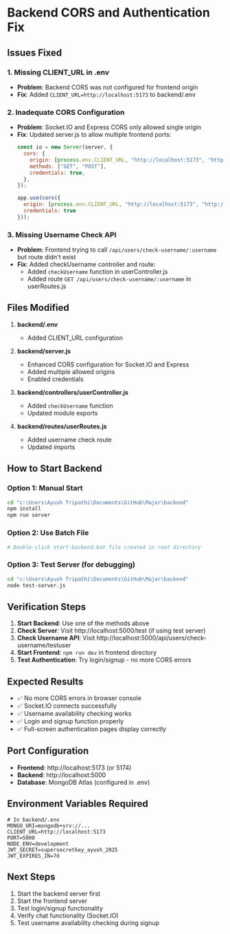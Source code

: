 # Backend CORS and Authentication Fix

## Issues Fixed

### 1. Missing CLIENT_URL in .env
- **Problem**: Backend CORS was not configured for frontend origin
- **Fix**: Added `CLIENT_URL=http://localhost:5173` to backend/.env

### 2. Inadequate CORS Configuration  
- **Problem**: Socket.IO and Express CORS only allowed single origin
- **Fix**: Updated server.js to allow multiple frontend ports:
  ```javascript
  const io = new Server(server, {
    cors: {
      origin: [process.env.CLIENT_URL, "http://localhost:5173", "http://localhost:5174"],
      methods: ["GET", "POST"],
      credentials: true,
    },
  });
  
  app.use(cors({ 
    origin: [process.env.CLIENT_URL, "http://localhost:5173", "http://localhost:5174"],
    credentials: true 
  }));
  ```

### 3. Missing Username Check API
- **Problem**: Frontend trying to call `/api/users/check-username/:username` but route didn't exist
- **Fix**: Added checkUsername controller and route:
  - Added `checkUsername` function in userController.js
  - Added route `GET /api/users/check-username/:username` in userRoutes.js

## Files Modified

1. **backend/.env**
   - Added CLIENT_URL configuration

2. **backend/server.js**
   - Enhanced CORS configuration for Socket.IO and Express
   - Added multiple allowed origins
   - Enabled credentials

3. **backend/controllers/userController.js**
   - Added `checkUsername` function
   - Updated module exports

4. **backend/routes/userRoutes.js**
   - Added username check route
   - Updated imports

## How to Start Backend

### Option 1: Manual Start
```bash
cd "c:\Users\Ayush Tripathi\Documents\GitHub\Major\backend"
npm install
npm run server
```

### Option 2: Use Batch File
```bash
# Double-click start-backend.bat file created in root directory
```

### Option 3: Test Server (for debugging)
```bash
cd "c:\Users\Ayush Tripathi\Documents\GitHub\Major\backend"
node test-server.js
```

## Verification Steps

1. **Start Backend**: Use one of the methods above
2. **Check Server**: Visit http://localhost:5000/test (if using test server)
3. **Check Username API**: Visit http://localhost:5000/api/users/check-username/testuser
4. **Start Frontend**: `npm run dev` in frontend directory
5. **Test Authentication**: Try login/signup - no more CORS errors

## Expected Results

- ✅ No more CORS errors in browser console
- ✅ Socket.IO connects successfully
- ✅ Username availability checking works
- ✅ Login and signup function properly
- ✅ Full-screen authentication pages display correctly

## Port Configuration

- **Frontend**: http://localhost:5173 (or 5174)
- **Backend**: http://localhost:5000
- **Database**: MongoDB Atlas (configured in .env)

## Environment Variables Required

```env
# In backend/.env
MONGO_URI=mongodb+srv://...
CLIENT_URL=http://localhost:5173
PORT=5000
NODE_ENV=development
JWT_SECRET=supersecretkey_ayush_2025
JWT_EXPIRES_IN=7d
```

## Next Steps

1. Start the backend server first
2. Start the frontend server
3. Test login/signup functionality
4. Verify chat functionality (Socket.IO)
5. Test username availability checking during signup